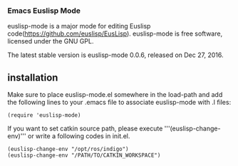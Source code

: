 ### Emacs Euslisp Mode

euslisp-mode is a major mode for editing Euslisp code(https://github.com/euslisp/EusLisp).
euslisp-mode is free software, licensed under the GNU GPL.

The latest stable version is euslisp-mode 0.0.6, released on Dec 27, 2016.

## installation
Make sure to place euslisp-mode.el somewhere in the load-path and add the following lines to your .emacs file to associate euslisp-mode with .l files:

```
(require 'euslisp-mode)
```

If you want to set catkin source path, please execute '''(euslisp-change-env)''' or write a following codes in init.el.

```
(euslisp-change-env "/opt/ros/indigo")
(euslisp-change-env "/PATH/TO/CATKIN_WORKSPACE")
```
